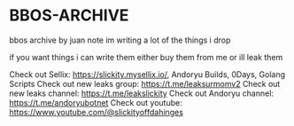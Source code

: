 # BBOS-ARCHIVE
bbos archive by juan
note im writing a lot of the things i drop

if you want things i can write them
either buy them from me or ill leak them

Check out Sellix: https://slickity.mysellix.io/, Andoryu Builds, 0Days, Golang Scripts
Check out new leaks group: https://t.me/leaksurmomv2
Check out new leaks channel: https://t.me/leakslickity
Check out Andoryu channel: https://t.me/andoryubotnet
Check out youtube: https://www.youtube.com/@slickityoffdahinges
